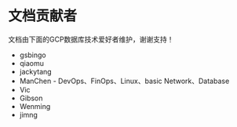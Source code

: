 # 文档贡献者

文档由下面的GCP数据库技术爱好者维护，谢谢支持！

* gsbingo
* qiaomu
* jackytang
* ManChen - DevOps、FinOps、Linux、basic Network、Database
* Vic
* Gibson
* Wenming
* jimng
